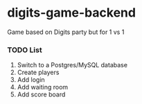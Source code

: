 # digits-game-backend
Game based on Digits party but for 1 vs 1 

### TODO List
1. Switch to a Postgres/MySQL database
2. Create players
3. Add login
4. Add waiting room 
5. Add score board
